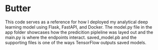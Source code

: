 # Butter
This code serves as a reference for how I deployed my analytical deep learning model using Flask, FastAPI, and Docker.
The model.py file in the app folder showcases how the predicition pipleline was layed out and the main.py is where the endpoints interact.
saved_model.pb and the supporting files is one of the ways TensorFlow outputs saved models.
